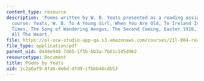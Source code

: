 ```yaml
---
content_type: resource
description: 'Poems written by W. B. Yeats presented as a reading assignment for the
  course: Yeats, W. B. To A Young Girl, When You Are Old, To Ireland In The Coming
  Times, The Song of Wandering Aengus, The Second Coming, Easter 1916, Never Give
  All The Heart.'
file: https://ol-ocw-studio-app-qa.s3.amazonaws.com/courses/21l-004-reading-poetry-spring-2009/1c2a6af94fabde6ddfd9cfbbb46cdb53_MIT21l_004s09_read01_yeats.pdf
file_type: application/pdf
parent_uid: d440e948-7d65-1f5b-bb3a-7b61c145d962
resourcetype: Document
title: Poems by Yeats
uid: 1c2a6af9-4fab-de6d-dfd9-cfbbb46cdb53
---
```

